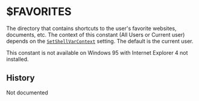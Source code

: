 # $FAVORITES

The directory that contains shortcuts to the user's favorite websites, documents, etc. The context of this constant (All Users or Current user) depends on the [`SetShellVarContext`][1] setting. The default is the current user.

This constant is not available on Windows 95 with Internet Explorer 4 not installed.

## History

Not documented

[1]: ../Reference/SetShellVarContext.md